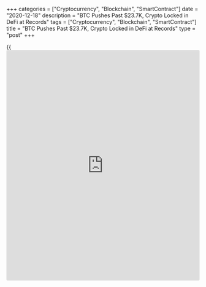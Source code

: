 +++
categories = ["Cryptocurrency", "Blockchain", "SmartContract"]
date = "2020-12-18"
description = "BTC Pushes Past $23.7K, Crypto Locked in DeFi at Records"
tags = ["Cryptocurrency", "Blockchain", "SmartContract"]
title = "BTC Pushes Past $23.7K, Crypto Locked in DeFi at Records"
type = "post"
+++

{{<iframe id="large-banner" src="https://www.bounty.group/#slide=3.0" width="100%" height="600" scrolling="no" style="border: 0px solid rgb(216, 221, 230); border-radius: 3px;">}}

Bitcoin (BTC) trading around $22,818 as of 21:00 UTC (4 p.m. ET).
Gaining 9% over the previous 24 hours. Bitcoin’s 24-hour range:
$20,756-$23,770. BTC below its 10-hour moving average but well above the
50-hour on the hourly chart, a bullish-to-sideways signal for market
technicians.

![Bitcoin Pushes Past $23.7K While Crypto Locked in DeFi at All-Time
High][1]

The price of [bitcoin](https://www.letsplayfx.com/blog/forex-for-bitcoin/) continued its rise to all-time highs, going up to
$23,770 as of press time in a highly bullish run that had lots of
volume-fueled momentum.

The $23,800 level may be a spot of exhaustion for the world’s oldest
cryptocurrency, according to Constantin Kogan, partner at financial firm
Wave Financial. “There’s some strong selling resistance at $23,800.
Let’s see if [bitcoin](https://www.letsplayfx.com/blog/forex-for-bitcoin/) can break it,” Kogan told CoinDesk.

Volumes on Thursday were higher than on Wednesday, with the eight major
exchanges tracked by the CoinDesk 20 seeing over $3.5 billion in volume
so far as of press time versus $2.9 billion the day previous.

> “Breaking the $20,000 psychological barrier was a strong bullish
signal allowing [bitcoin](https://www.letsplayfx.com/blog/forex-for-bitcoin/) to set a new record high,” said Elie Le Rest,
partner at crypto quant trading firm ExoAlpha. However, Le Rest
cautioned about crypto’s classic gyrations possibly affecting the
market. “Volatility is very high and small pullbacks have been witnessed
along the way.” Indeed, [bitcoin](https://www.letsplayfx.com/blog/forex-for-bitcoin/)’s 30-day volatility has been picking up
and will be something to watch over the balance of December.

The amount of crypto “locked” in decentralized finance, or DeFi, is at
$16 billion as of press time, increasing over 2,200% from the $690
million locked at the start of 2020.

_Source:[FXPro][2]_

   1. /files/downloads/c/9/d/c9da92271b6eeba6c690180805a40eb9_925e4da57fb985bd09282f4c5d08bddf.png
   2. /geturl/index/4e7de39bedf6f5dae016e68998bd890d3d1a1d5c/